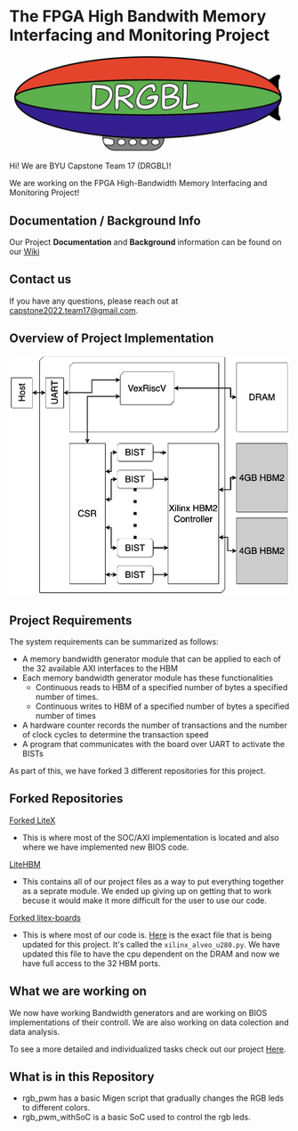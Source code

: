 # The FPGA High Bandwith Memory Interfacing and Monitoring Project

![DRGBL Logo](/docs/Photos/Drgbl_Logo.jpeg)

Hi! We are BYU Capstone Team 17 (DRGBL)!

We are working on the FPGA High-Bandwidth Memory Interfacing and Monitoring Project!

## Documentation / Background Info
Our Project **Documentation** and **Background** information can be found on our [Wiki](https://github.com/Capstone2022Team17/drgbl/wiki)

## Contact us
If you have any questions, please reach out at capstone2022.team17@gmail.com.

## Overview of Project Implementation

![DRGBL Project](/docs/Photos/System_Design_Diagram.drawio%20(1).png)

## Project Requirements
The system requirements can be summarized as follows:
* A memory bandwidth generator module that can be applied to each of the 32 available
AXI interfaces to the HBM
* Each memory bandwidth generator module has these functionalities
  * Continuous reads to HBM of a specified number of bytes a specified number of
times.
  * Continuous writes to HBM of a specified number of bytes a specified number of
times
* A hardware counter records the number of transactions and the number of clock cycles
to determine the transaction speed
* A program that communicates with the board over UART to activate the BISTs

As part of this, we have forked 3 different repositories for this project.
## Forked Repositories
[Forked LiteX](https://github.com/Capstone2022Team17/litex)

* This is where most of the SOC/AXI implementation is located and also where we have implemented new BIOS code.

[LiteHBM](https://github.com/Capstone2022Team17/litehbm)

* This contains all of our project files as a way to put everything together as a seprate module. We ended up giving up on getting that to work becuse it would make it more difficult for the user to use our code.

[Forked litex-boards](https://github.com/Capstone2022Team17/litex-boards)

* This is where most of our code is. [Here](https://github.com/Capstone2022Team17/litex-boards/blob/master/litex_boards/targets/xilinx_alveo_u280.py) is the exact file that is being updated for this project. It's called the `xilinx_alveo_u280.py`. We have updated this file to have the cpu dependent on the DRAM and now we have full access to the 32 HBM ports.

## What we are working on

We now have working Bandwidth generators and are working on BIOS implementations of their controll. We are also working on data colection and data analysis.

To see a more detailed and individualized tasks check out our project [Here](https://github.com/users/Capstone2022Team17/projects/1).


## What is in this Repository
* rgb_pwm has a basic Migen script that gradually changes the RGB leds to different colors.
* rgb_pwm_withSoC is a basic SoC used to control the rgb leds.
